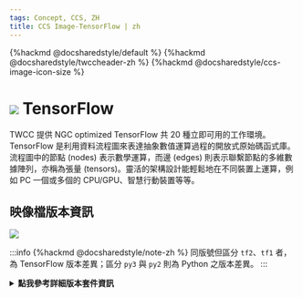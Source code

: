 ```yaml
---
tags: Concept, CCS, ZH
title: CCS Image-TensorFlow | zh
---
```


{%hackmd @docsharedstyle/default %}
{%hackmd @docsharedstyle/twccheader-zh %}
{%hackmd @docsharedstyle/ccs-image-icon-size %}

# <img class="ccsimgicon" src="https://cos.twcc.ai/SYS-MANUAL/uploads/upload_f55059e9d0a6ac45c44bcc0ec1bebff5.png"> TensorFlow

TWCC 提供 NGC optimized TensorFlow 共 20 種立即可用的工作環境。TensorFlow 是利用資料流程圖來表達抽象數值運算過程的開放式原始碼函式庫。流程圖中的節點 (nodes) 表示數學運算，而邊 (edges) 則表示聯繫節點的多維數據陣列，亦稱為張量 (tensors)。靈活的架構設計能輕鬆地在不同裝置上運算，例如 PC 一個或多個的 CPU/GPU、智慧行動裝置等等。


## <i class="fa fa-sticky-note" aria-hidden="true"></i> <span class="ccsimglist">映像檔版本資訊</span> 

![](https://cos.twcc.ai/SYS-MANUAL/uploads/upload_7b0e1420908f52f6eaff2b846e37f092.png)



:::info
{%hackmd @docsharedstyle/note-zh %}
同版號但區分 `tf2`、`tf1` 者，為 TensorFlow 版本差異；區分 `py3` 與 `py2` 則為 Python 之版本差異。
:::

<details class="docspoiler">

<summary><b>點我參考詳細版本套件資訊</b></summary>

- [tensorflow-20.11-tf2-py3](https://docs.nvidia.com/deeplearning/frameworks/tensorflow-release-notes/rel_20-11.html#rel_20-11)
- [tensorflow-20.11-tf1-py3](https://docs.nvidia.com/deeplearning/frameworks/tensorflow-release-notes/rel_20-11.html#rel_20-11)
- [tensorflow-20.08-tf2-py3](https://docs.nvidia.com/deeplearning/frameworks/tensorflow-release-notes/rel_20-08.html#rel_20-08)
- [tensorflow-20.08-tf1-py3](https://docs.nvidia.com/deeplearning/frameworks/tensorflow-release-notes/rel_20-08.html#rel_20-08)
- [tensorflow-20.06-tf2-py3](https://docs.nvidia.com/deeplearning/frameworks/tensorflow-release-notes/rel_20-06.html#rel_20-06)
- [tensorflow-20.06-tf1-py3](https://docs.nvidia.com/deeplearning/frameworks/tensorflow-release-notes/rel_20-06.html#rel_20-06)
- [tensorflow-20.02-tf2-py3](https://docs.nvidia.com/deeplearning/frameworks/tensorflow-release-notes/rel_20-02.html#rel_20-02)
- [tensorflow-20.02-tf1-py3](https://docs.nvidia.com/deeplearning/frameworks/tensorflow-release-notes/rel_20-02.html#rel_20-02)
- [tensorflow-19.11-tf2-py3](https://docs.nvidia.com/deeplearning/frameworks/tensorflow-release-notes/rel_19.11.html#rel_19.11)
- [tensorflow-19.11-tf1-py3](https://docs.nvidia.com/deeplearning/frameworks/tensorflow-release-notes/rel_19.11.html#rel_19.11)
- [tensorflow-19.08-py3](https://docs.nvidia.com/deeplearning/frameworks/tensorflow-release-notes/rel_19.08.html#rel_19.08)
- [tensorflow-19.08-py2](https://docs.nvidia.com/deeplearning/frameworks/tensorflow-release-notes/rel_19.08.html#rel_19.08)
- [tensorflow-19.02-py3-v1](https://docs.nvidia.com/deeplearning/frameworks/tensorflow-release-notes/rel_19.02.html#rel_19.02)
- [tensorflow-19.02-py2-v1](https://docs.nvidia.com/deeplearning/frameworks/tensorflow-release-notes/rel_19.02.html#rel_19.02)
- [tensorflow-18.12-py3-v1](https://docs.nvidia.com/deeplearning/frameworks/tensorflow-release-notes/rel_18.12.html#rel_18.12)
- [tensorflow-18.12-py2-v1](https://docs.nvidia.com/deeplearning/frameworks/tensorflow-release-notes/rel_18.12.html#rel_18.12)
- [tensorflow-18.10-py3-v1](https://docs.nvidia.com/deeplearning/frameworks/tensorflow-release-notes/rel_18.10.html#rel_18.10)
- [tensorflow-18.10-py2-v1](https://docs.nvidia.com/deeplearning/frameworks/tensorflow-release-notes/rel_18.10.html#rel_18.10)
- [tensorflow-18.08-py3-v1](https://docs.nvidia.com/deeplearning/frameworks/tensorflow-release-notes/rel_18.08.html#rel_18.08)
- [tensorflow-18.08-py2-v1](https://docs.nvidia.com/deeplearning/frameworks/tensorflow-release-notes/rel_18.08.html#rel_18.08)

</details>


